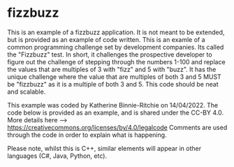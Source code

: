 # fizzbuzz
This is an example of a fizzbuzz application. It is not meant to be extended, but is provided as an example of code written.
This is an examle of a common programming challenge set by development companies. Its called the "Fizzbuzz" test.
In short, it challenges the prospective developer to figure out the challenge of stepping through the numbers 1-100
and replace the values that are multiples of 3 with "fizz" and 5 with "buzz". It has the unique challenge where the value that are multiples of both
3 and 5 MUST be "fizzbuzz"
as it is a multiple of both 3 and 5. This code should be neat and scalable.

This example was coded by Katherine Binnie-Ritchie on 14/04/2022.
The code below is provided as an example, and is shared under the CC-BY 4.0. More details here --> https://creativecommons.org/licenses/by/4.0/legalcode
Comments are used through the code in order to explain what is happening.

Please note, whilst this is C++, similar elements will appear in other languages (C#, Java, Python, etc).
